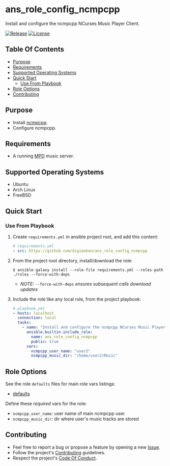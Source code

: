 # ans_role_config_ncmpcpp

Install and configure the ncmpcpp NCurses Music Player Client.

[![Release](https://img.shields.io/github/release/digimokan/ans_role_config_ncmpcpp.svg?label=release)](https://github.com/digimokan/ans_role_config_ncmpcpp/releases/latest "Latest Release Notes")
[![License](https://img.shields.io/badge/license-MIT-blue.svg?label=license)](LICENSE.md "Project License")

## Table Of Contents

* [Purpose](#purpose)
* [Requirements](#requirements)
* [Supported Operating Systems](#supported-operating-systems)
* [Quick Start](#quick-start)
    * [Use From Playbook](#use-from-playbook)
* [Role Options](#role-options)
* [Contributing](#contributing)

## Purpose

* Install [ncmpcpp](https://rybczak.net/ncmpcpp/).
* Configure ncmpcpp.

## Requirements

* A running [MPD](https://www.musicpd.org/) music server.

## Supported Operating Systems

* Ubuntu
* Arch Linux
* FreeBSD

## Quick Start

### Use From Playbook

1. Create `requirements.yml` in ansible project root, and add this content:

   ```yaml
   # requirements.yml
   - src: https://github.com/digimokan/ans_role_config_ncmpcpp
   ```

2. From the project root directory, install/download the role:

   ```shell
   $ ansible-galaxy install --role-file requirements.yml --roles-path ./roles --force-with-deps
   ```

   * _NOTE:_ `--force-with-deps` _ensures subsequent calls download updates_

3. Include the role like any local role, from the project playbook:

   ```yaml
   # playbook.yml
   - hosts: localhost
     connection: local
     tasks:
       - name: "Install and configure the ncmpcpp NCurses Music Player Client"
         ansible.builtin.include_role:
           name: ans_role_config_ncmpcpp
           public: true
         vars:
           ncmpcpp_user_name: "user2"
           ncmpcpp_music_dir: "/home/user2/Music"
   ```

## Role Options

See the role `defaults` files for main role vars listings:

  * [defaults](../defaults/main/)

Define these _required_ vars for the role:

  * `ncmpcpp_user_name`: user name of main ncmpcpp user
  * `ncmpcpp_music_dir`: dir where user's music tracks are stored

## Contributing

* Feel free to report a bug or propose a feature by opening a new
  [Issue](https://github.com/digimokan/ans_role_config_ncmpcpp/issues).
* Follow the project's [Contributing](CONTRIBUTING.md) guidelines.
* Respect the project's [Code Of Conduct](CODE_OF_CONDUCT.md).

